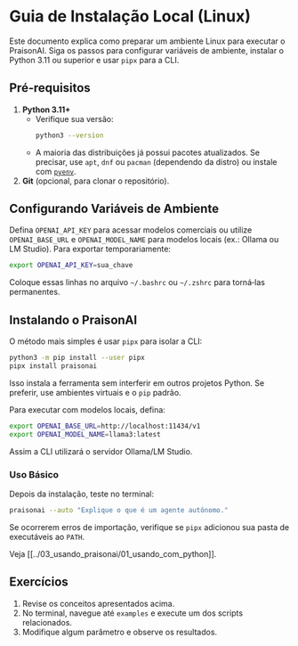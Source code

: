 # Guia de Instalação Local (Linux)

Este documento explica como preparar um ambiente Linux para executar o PraisonAI. Siga os passos para configurar variáveis de ambiente, instalar o Python 3.11 ou superior e usar `pipx` para a CLI.

## Pré‑requisitos

1. **Python 3.11+**
   - Verifique sua versão:
     ```bash
     python3 --version
     ```
   - A maioria das distribuições já possui pacotes atualizados. Se precisar, use `apt`, `dnf` ou `pacman` (dependendo da distro) ou instale com [`pyenv`](https://github.com/pyenv/pyenv).
2. **Git** (opcional, para clonar o repositório).

## Configurando Variáveis de Ambiente

Defina `OPENAI_API_KEY` para acessar modelos comerciais ou utilize `OPENAI_BASE_URL` e `OPENAI_MODEL_NAME` para modelos locais (ex.: Ollama ou LM Studio). Para exportar temporariamente:
```bash
export OPENAI_API_KEY=sua_chave
```
Coloque essas linhas no arquivo `~/.bashrc` ou `~/.zshrc` para torná‑las permanentes.

## Instalando o PraisonAI

O método mais simples é usar `pipx` para isolar a CLI:
```bash
python3 -m pip install --user pipx
pipx install praisonai
```
Isso instala a ferramenta sem interferir em outros projetos Python. Se preferir, use ambientes virtuais e o `pip` padrão.

Para executar com modelos locais, defina:
```bash
export OPENAI_BASE_URL=http://localhost:11434/v1
export OPENAI_MODEL_NAME=llama3:latest
```
Assim a CLI utilizará o servidor Ollama/LM Studio.

### Uso Básico

Depois da instalação, teste no terminal:
```bash
praisonai --auto "Explique o que é um agente autônomo."
```
Se ocorrerem erros de importação, verifique se `pipx` adicionou sua pasta de executáveis ao `PATH`.

Veja [[../03_usando_praisonai/01_usando_com_python]].

## Exercícios

1. Revise os conceitos apresentados acima.
2. No terminal, navegue até `examples` e execute um dos scripts relacionados.
3. Modifique algum parâmetro e observe os resultados.
